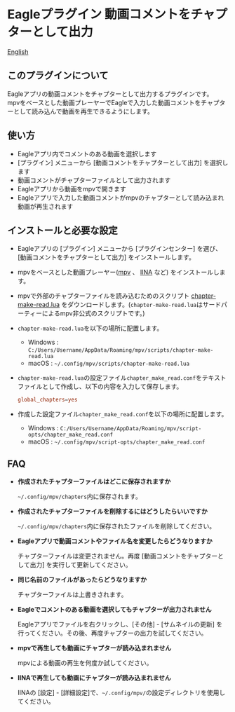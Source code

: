# Eagleプラグイン 動画コメントをチャプターとして出力

[English](README.md)

## このプラグインについて
Eagleアプリの動画コメントをチャプターとして出力するプラグインです。  
mpvをベースとした動画プレーヤーでEagleで入力した動画コメントをチャプターとして読み込んで動画を再生できるようにします。

## 使い方
- Eagleアプリ内でコメントのある動画を選択します
-  [プラグイン] メニューから [動画コメントをチャプターとして出力] を選択します
- 動画コメントがチャプターファイルとして出力されます
- Eagleアプリから動画をmpvで開きます
- Eagleアプリで入力した動画コメントがmpvのチャプターとして読み込まれ動画が再生されます

## インストールと必要な設定

- Eagleアプリの [プラグイン] メニューから [プラグインセンター] を選び、 [動画コメントをチャプターとして出力] をインストールします。

- mpvをベースとした動画プレーヤー([mpv](https://mpv.io) 、 [IINA](https://iina.io) など) をインストールします。

- mpvで外部のチャプターファイルを読み込むためのスクリプト [chapter-make-read.lua](https://github.com/dyphire/mpv-scripts) をダウンロードします。(`chapter-make-read.lua`はサードパーティーによるmpv非公式のスクリプトです。)

- `chapter-make-read.lua`を以下の場所に配置します。
    - Windows : `C:/Users/Username/AppData/Roaming/mpv/scripts/chapter-make-read.lua`
    - macOS : `~/.config/mpv/scripts/chapter-make-read.lua`

- `chapter-make-read.lua`の設定ファイル`chapter_make_read.conf`をテキストファイルとして作成し、以下の内容を入力して保存します。
    ```chapter_make_read.conf
    global_chapters=yes
    ```
  
- 作成した設定ファイル`chapter_make_read.conf`を以下の場所に配置します。
    - Windows : `C:/Users/Username/AppData/Roaming/mpv/script-opts/chapter_make_read.conf`
    - macOS : `~/.config/mpv/script-opts/chapter_make_read.conf`
  
## FAQ

- **作成されたチャプターファイルはどこに保存されますか**

  `~/.config/mpv/chapters`内に保存されます。
 
- **作成されたチャプターファイルを削除するにはどうしたらいいですか**

  `~/.config/mpv/chapters`内に保存されたファイルを削除してください。
   
- **Eagleアプリで動画コメントやファイル名を変更したらどうなりますか**

  チャプターファイルは変更されません。再度 [動画コメントをチャプターとして出力] を実行して更新してください。

- **同じ名前のファイルがあったらどうなりますか**

  チャプターファイルは上書きされます。

- **Eagleでコメントのある動画を選択してもチャプターが出力されません**

  Eagleアプリでファイルを右クリックし、[その他] - [サムネイルの更新] を行ってください。その後、再度チャプターの出力を試してください。

- **mpvで再生しても動画にチャプターが読み込まれません**

  mpvによる動画の再生を何度か試してください。

- **IINAで再生しても動画にチャプターが読み込まれません**

  IINAの [設定] - [詳細設定]で、`~/.config/mpv/`の設定ディレクトリを使用してください。
